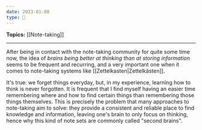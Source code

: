 ```yaml
---
date: 2023-01-08
type: 🧠
---
```


**Topics:** [[Note-taking]]

---

After being in contact with the note-taking community for quite some time now, the idea of _brains being better at thinking than at storing information_ seems to be frequent and recurring, and a very important one when it comes to note-taking systems like [[Zettelkasten|Zettelkästen]].

It's true: we forget things everyday, but, in my experience, learning how to think is never forgotten. It is frequent that I find myself having an easier time remembering where and how to find certain things than remembering those things themselves. This is precisely the problem that many approaches to note-taking aim to solve: they provide a consistent and reliable place to find knowledge and information, leaving one's brain to only focus on thinking, hence why this kind of note sets are commonly called "second brains".
